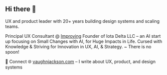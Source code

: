 ## Hi there 👋

UX and product leader with 20+ years building design systems and scaling teams.

Principal UX Consultant @ [Improving](https://www.improving.com)
Founder of Iota Delta LLC – an AI start up focusing on Small Changes with AI, for Huge Impacts in Life.
Cursed with Knowledge & Striving for Innovation in UX, AI, & Strategy.
~ There is no spoon!

🔗 Connect
🌐 [vaughnjackson.com](https://www.vaughnjackson.com) – I write about UX, product, and design systems

<!--
**vaughnjackson/vaughnjackson** is a ✨ _special_ ✨ repository because its `README.md` (this file) appears on your GitHub profile.

💼 LinkedIn
📫 Email me via the sidebar

Here are some ideas to get you started:

- 🔭 I’m currently working on ...
- 🌱 I’m currently learning ...
- 👯 I’m looking to collaborate on ...
- 🤔 I’m looking for help with ...
- 💬 Ask me about ...
- 📫 How to reach me: ...
- 😄 Pronouns: ...
- ⚡ Fun fact: ...
-->
